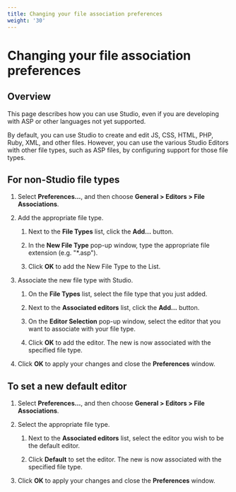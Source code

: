 ```yaml
---
title: Changing your file association preferences
weight: '30'
---
```


# Changing your file association preferences

## Overview

This page describes how you can use Studio, even if you are developing with ASP or other languages not yet supported.

By default, you can use Studio to create and edit JS, CSS, HTML, PHP, Ruby, XML, and other files. However, you can use the various Studio Editors with other file types, such as ASP files, by configuring support for those file types.

## For non-Studio file types

1. Select **Preferences...**, and then choose **General > Editors > File Associations**.

2. Add the appropriate file type.

    1. Next to the **File Types** list, click the **Add...** button.

    2. In the **New File Type** pop-up window, type the appropriate file extension (e.g. "\*.asp").

    3. Click **OK** to add the New File Type to the List.

3. Associate the new file type with Studio.

    1. On the **File Types** list, select the file type that you just added.

    2. Next to the **Associated editors** list, click the **Add...** button.

    3. On the **Editor Selection** pop-up window, select the editor that you want to associate with your file type.

    4. Click **OK** to add the editor.
        The new is now associated with the specified file type.

4. Click **OK** to apply your changes and close the **Preferences** window.

## To set a new default editor

1. Select **Preferences...**, and then choose **General > Editors > File Associations**.

2. Select the appropriate file type.

    1. Next to the **Associated editors** list, select the editor you wish to be the default editor.

    2. Click **Default** to set the editor.
        The new is now associated with the specified file type.

3. Click **OK** to apply your changes and close the **Preferences** window.
